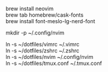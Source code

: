 brew install neovim\
brew tab homebrew/cask-fonts\
brew install font-meslo-lg-nerd-font

mkdir -p ~/.config/nvim

ln -s ~/dotfiles/vimrc ~/.vimrc\
ln -s ~/dotfiles/zshrc ~/.zshrc\
ln -s ~/dotfiles/nvim ~/.config/nvim\
ln -s ~/dotfiles/tmux.conf ~/.tmux.conf

